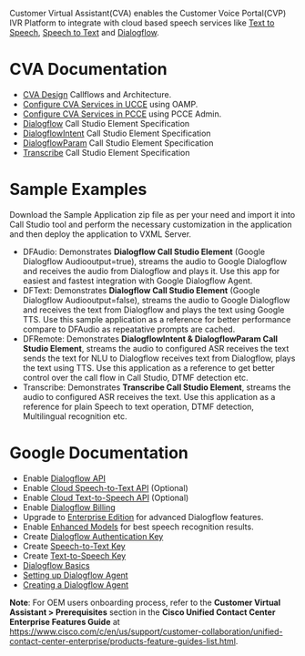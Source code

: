Customer Virtual Assistant(CVA) enables the Customer Voice Portal(CVP) IVR Platform to integrate with cloud based speech services like  [Text to Speech](https://cloud.google.com/text-to-speech/), [Speech to Text](https://cloud.google.com/speech-to-text/) and [Dialogflow](https://cloud.google.com/text-to-speech/docs/).
# CVA Documentation
* [CVA Design](https://www.cisco.com/c/en/us/td/docs/voice_ip_comm/cust_contact/contact_center/icm_enterprise/icm_enterprise_12_5_1/design/guide/ucce_b_soldg-for-unified-cce-12_5/ucce_b_soldg-for-unified-cce-12_5_chapter_01000.html#concept_504D901FE4FB5DA0D6F0701E4BFC4CA3)  Callflows and Architecture.
* [Configure CVA Services in UCCE](https://www.cisco.com/c/en/us/td/docs/voice_ip_comm/cust_contact/contact_center/customer_voice_portal/cvp_12_5/administration/guide/ccvp_b_1251-administration-guide-for-cisco-unified-customer-voice-portal/ccvp_b_1251-administration-guide-for-cisco-unified-customer-voice-portal_chapter_01.html#topic_39D6199BE6CBA2F5472BC57F4DD5D465) using OAMP.
* [Configure CVA Services in PCCE](https://www.cisco.com/c/en/us/td/docs/voice_ip_comm/cust_contact/contact_center/pcce/pcce_12_5_1/configuration/guide/pcce_b_admin-and-config-guide_12_5/pcce_b_admin-and-config-guide_12_5_chapter_011.html#concept_F7500EC077579D73709659B08E642C69) using PCCE Admin.
* [Dialogflow](https://www.cisco.com/c/en/us/td/docs/voice_ip_comm/cust_contact/contact_center/customer_voice_portal/cvp_12_5/reference/guide/ccvp_b_1251-element-specification-guide-cvp/ccvp_b_1251-element-specification-guide-cvp_chapter_0111001.html) Call Studio Element Specification
* [DialogflowIntent](https://www.cisco.com/c/en/us/td/docs/voice_ip_comm/cust_contact/contact_center/customer_voice_portal/cvp_12_5/reference/guide/ccvp_b_1251-element-specification-guide-cvp/ccvp_b_1251-element-specification-guide-cvp_chapter_0111011.html) Call Studio Element Specification
* [DialogflowParam](https://www.cisco.com/c/en/us/td/docs/voice_ip_comm/cust_contact/contact_center/customer_voice_portal/cvp_12_5/reference/guide/ccvp_b_1251-element-specification-guide-cvp/ccvp_b_1251-element-specification-guide-cvp_chapter_0111100.html) Call Studio Element Specification
* [Transcribe](https://www.cisco.com/c/en/us/td/docs/voice_ip_comm/cust_contact/contact_center/customer_voice_portal/cvp_12_5/reference/guide/ccvp_b_1251-element-specification-guide-cvp/ccvp_b_1251-element-specification-guide-cvp_chapter_0111010.html) Call Studio Element Specification
# Sample Examples
Download the Sample Application zip file as per your need and import it into Call Studio tool and perform the necessary customization in the application and then deploy the application to VXML Server.
* DFAudio: Demonstrates **Dialogflow Call Studio Element** (Google Dialogflow Audiooutput=true), streams the audio to Google Dialogflow and receives the audio from Dialogflow and plays it. Use this app for easiest and fastest integration with Google Dialogflow Agent.
* DFText: Demonstrates **Dialogflow Call Studio Element** (Google Dialogflow Audiooutput=false), streams the audio to Google Dialogflow and receives the text from Dialogflow and plays the text using Google TTS. Use this sample application as a reference for better performance compare to DFAudio as repeatative prompts are cached.
* DFRemote: Demonstrates **DialogflowIntent & DialogflowParam Call Studio Element**, streams the audio to configured ASR receives the text sends the text for NLU to Dialogflow receives text from Dialogflow, plays the text using TTS. Use this application as a reference to get better control over the call flow in Call Studio, DTMF detection etc.
* Transcribe: Demonstrates **Transcribe Call Studio Element**, streams the audio to configured ASR receives the text. Use this application as a reference for plain Speech to text operation, DTMF detection, Multilingual recognition etc.
# Google Documentation
* Enable [Dialogflow API](https://cloud.google.com/dialogflow/docs/quick/setup#api)
* Enable [Cloud Speech-to-Text API](https://cloud.google.com/apis/docs/getting-started#enabling_apis) (Optional)
* Enable [Cloud Text-to-Speech API](https://cloud.google.com/apis/docs/getting-started#enabling_apis) (Optional)
* Enable [Dialogflow Billing](https://cloud.google.com/dialogflow/docs/quick/setup#billing)
* Upgrade to [Enterprise Edition](https://cloud.google.com/dialogflow/docs/editions#choose_an_edition_and_pricing_plan) for advanced Dialogflow features.
* Enable [Enhanced Models](https://cloud.google.com/dialogflow/docs/data-logging#enabling_data_logging_and_using_enhanced_models) for best speech recognition results.
* Create [Dialogflow Authentication Key](https://cloud.google.com/dialogflow/docs/quick/setup#sa-create)
* Create [Speech-to-Text Key](https://cloud.google.com/speech-to-text/docs/quickstart-client-libraries#before-you-begin)
* Create [Text-to-Speech Key](https://cloud.google.com/text-to-speech/docs/quickstart-client-libraries#before-you-begin)
* [Dialogflow Basics](https://cloud.google.com/dialogflow/docs/basics)
* [Setting up Dialogflow Agent](https://cloud.google.com/dialogflow/docs/quick/setup)
* [Creating a Dialogflow Agent](https://cloud.google.com/dialogflow/docs/quick/build-agent)

**Note**: For OEM users onboarding process, refer to the **Customer Virtual Assistant > Prerequisites** section in the **Cisco Unified Contact Center Enterprise Features Guide** at https://www.cisco.com/c/en/us/support/customer-collaboration/unified-contact-center-enterprise/products-feature-guides-list.html.
